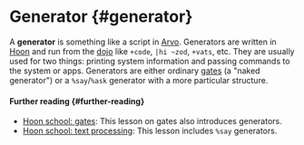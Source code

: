 # Generator {#generator}

A **generator** is something like a script in [Arvo](arvo.md). Generators are written in [Hoon](hoon.md) and run from the [dojo](dojo.md) like `+code`, `|hi ~zod`, `+vats`, etc. They are usually used for two things: printing system information and passing commands to the system or apps. Generators are either ordinary [gates](gate.md) (a "naked generator") or a `%say`/`%ask` generator with a more particular structure.

#### Further reading {#further-reading}

- [Hoon school: gates](../courses/hoon-school/D-gates.md): This lesson on gates also introduces generators.
- [Hoon school: text processing](../courses/hoon-school/J-stdlib-text.md#say-generators): This lesson includes `%say` generators.

